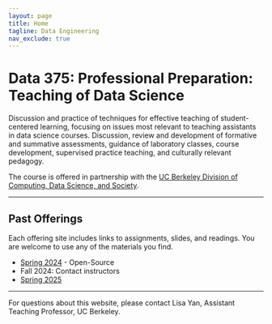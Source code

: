 ```yaml
---
layout: page
title: Home
tagline: Data Engineering
nav_exclude: true
---
```


Data 375: Professional Preparation: Teaching of Data Science
====

Discussion and practice of techniques for effective teaching of student-centered learning, focusing on issues most relevant to teaching assistants in data science courses. Discussion, review and development of formative and summative assessments, guidance of laboratory classes, course development, supervised practice teaching, and culturally relevant pedagogy.

The course is offered in partnership with the [UC Berkeley Division of Computing, Data Science, and Society](http://data.berkeley.edu).

-------------------

Past Offerings
----

Each offering site includes links to assignments, slides, and readings.
You are welcome to use any of the materials you find.

- [Spring 2024](/sp24) - Open-Source
- Fall 2024: Contact instructors
- [Spring 2025](/sp25)

-------------------

For questions about this website, please contact Lisa Yan, Assistant Teaching Professor, UC Berkeley.
